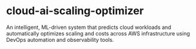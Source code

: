 # cloud-ai-scaling-optimizer
An intelligent, ML-driven system that predicts cloud workloads and automatically optimizes scaling and costs across AWS infrastructure using DevOps automation and observability tools.
